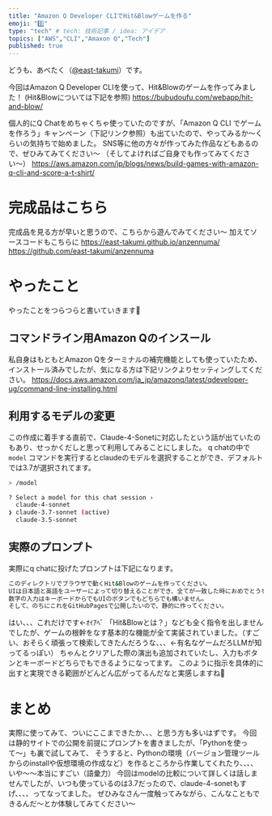 ```yaml
---
title: "Amazon Q Developer CLIでHit&Blowゲームを作る"
emoji: "0️⃣"
type: "tech" # tech: 技術記事 / idea: アイデア
topics: ["AWS","CLI","Amaxon Q","Tech"]
published: true
---
```


どうも、あべたく（[@east-takumi](https://x.com/east_takumi)）です。

今回はAmazon Q Developer CLIを使って、Hit&Blowのゲームを作ってみました！
(Hit&Blowについては下記を参照)
https://bubudoufu.com/webapp/hit-and-blow/

個人的にQ Chatをめちゃくちゃ使っていたのですが、「Amazon Q CLI でゲームを作ろう」キャンペーン（下記リンク参照）も出ていたので、やってみるか〜くらいの気持ちで始めました。
SNS等に他の方々が作ってみた作品などもあるので、ぜひみてみてください〜
（そしてよければご自身でも作ってみてください〜）
https://aws.amazon.com/jp/blogs/news/build-games-with-amazon-q-cli-and-score-a-t-shirt/


# 完成品はこちら
完成品を見る方が早いと思うので、こちらから遊んでみてください〜
加えてソースコードもこちらに
https://east-takumi.github.io/anzennuma/
https://github.com/east-takumi/anzennuma

# やったこと
やったことをつらつらと書いていきます👀

## コマンドライン用Amazon Qのインスール
私自身はもともとAmazon Qをターミナルの補完機能としても使っていたため、インストール済みでしたが、気になる方は下記リンクよりセッティングしてください。
https://docs.aws.amazon.com/ja_jp/amazonq/latest/qdeveloper-ug/command-line-installing.html

## 利用するモデルの変更
この作成に着手する直前で、Claude-4-Sonetに対応したという話が出ていたのもあり、せっかくだしと思って利用してみることにしました。
q chatの中で`model` コマンドを実行するとclaudeのモデルを選択することができ、デフォルトでは3.7が選択されてます。

```bash
> /model

? Select a model for this chat session ›
  claude-4-sonnet
❯ claude-3.7-sonnet (active)
  claude-3.5-sonnet

```

## 実際のプロンプト
実際にq chatに投げたプロンプトは下記になります。

```bash
このディレクトリでブラウザで動くHit&Blowのゲームを作ってください。
UIは日本語と英語をユーザーによって切り替えることができ、全てが一致した時におめでとうを伝えるアニメーションも欲しいです。
数字の入力はキーボードからでもUIのボタンでもどちらでも構いません。
そして、のちにこれをGitHubPagesで公開したいので、静的に作ってください。
```

はい、、、これだけです←ｵｲｱﾍﾞ
「Hit&Blowとは？」なども全く指令を出しませんでしたが、ゲームの根幹をなす基本的な機能が全て実装されていました。（すごい、おそらく頑張って検索してきたんだろうな、、、←有名なゲームだろLLMが知ってるっぽい）
ちゃんとクリアした際の演出も追加されていたし、入力もボタンとキーボードどちらでもできるようになってます。
このように指示を具体的に出すと実現できる範囲がどんどん広がってるんだなと実感しますね👀

# まとめ
実際に使ってみて、ついにここまできたか、、、と思う方も多いはずです。
今回は静的サイトでの公開を前提にプロンプトを書きましたが、「Pythonを使って〜」も裏で試してみて、
そうすると、Pythonの環境（バージョン管理ツールからのinstallや仮想環境の作成など）を作るところから作業してくれたり、、、、
いや〜〜本当にすごい（語彙力）
今回はmodelの比較について詳しくは話しませんでしたが、いつも使っているのは3.7だったので、claude-4-sonetもすげ、、、、ってなってました。
ぜひみなさん一度触ってみながら、こんなこともできるんだ〜とか体験してみてください〜